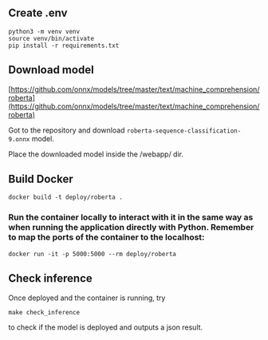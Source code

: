 ## Create .env

```terminal
python3 -m venv venv
source venv/bin/activate
pip install -r requirements.txt
```

## Download model

[https://github.com/onnx/models/tree/master/text/machine_comprehension/roberta](https://github.com/onnx/models/tree/master/text/machine_comprehension/roberta)

Got to the repository and download `roberta-sequence-classification-9.onnx` model.

Place the downloaded model inside the /webapp/ dir.

## Build Docker

`docker build -t deploy/roberta .`

### Run the container locally to interact with it in the same way as when running the application directly with Python. Remember to map the ports of the container to the localhost:

`docker run -it -p 5000:5000 --rm deploy/roberta`

## Check inference

Once deployed and the container is running, try

```terminal
make check_inference
```

to check if the model is deployed and outputs a json result.
